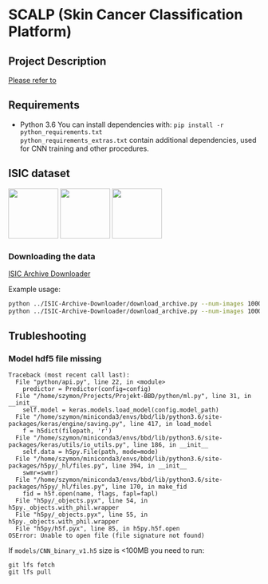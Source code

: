 # SCALP (Skin Cancer Classification Platform)

## Project Description

[Please refer to](PROJECT-DESC.md)

## Requirements

* Python 3.6 
You can install dependencies with: `pip install -r python_requirements.txt`   
`python_requirements_extras.txt` contain additional dependencies, used for CNN training and other procedures.

## ISIC dataset
<img src="img/ISIC_0000000.jpg?raw=true" height="100">
<img src="img/ISIC_0000010.jpg?raw=true" height="100">
<img src="img/ISIC_0000020.jpg?raw=true" height="100">

### Downloading the data

[ISIC Archive Downloader](https://github.com/GalAvineri/ISIC-Archive-Downloader)

Example usage:  
```bash
python ../ISIC-Archive-Downloader/download_archive.py --num-images 1000 -s --images-dir data/ISIC/benign/images --descs-dir data/ISIC/benign/description --seg-dir data/ISIC/benign/segmentation --seg-skill expert --filter benign --p 100
python ../ISIC-Archive-Downloader/download_archive.py --num-images 1000 -s --images-dir data/ISIC/malignant/images --descs-dir data/ISIC/malignant/description --seg-dir data/ISIC/malignant/segmentation --seg-skill expert --filter malignant --p 100
```

## Trubleshooting

### Model hdf5 file missing

```shell
Traceback (most recent call last):
  File "python/api.py", line 22, in <module>
    predictor = Predictor(config=config)
  File "/home/szymon/Projects/Projekt-BBD/python/ml.py", line 31, in __init__
    self.model = keras.models.load_model(config.model_path)
  File "/home/szymon/miniconda3/envs/bbd/lib/python3.6/site-packages/keras/engine/saving.py", line 417, in load_model
    f = h5dict(filepath, 'r')
  File "/home/szymon/miniconda3/envs/bbd/lib/python3.6/site-packages/keras/utils/io_utils.py", line 186, in __init__
    self.data = h5py.File(path, mode=mode)
  File "/home/szymon/miniconda3/envs/bbd/lib/python3.6/site-packages/h5py/_hl/files.py", line 394, in __init__
    swmr=swmr)
  File "/home/szymon/miniconda3/envs/bbd/lib/python3.6/site-packages/h5py/_hl/files.py", line 170, in make_fid
    fid = h5f.open(name, flags, fapl=fapl)
  File "h5py/_objects.pyx", line 54, in h5py._objects.with_phil.wrapper
  File "h5py/_objects.pyx", line 55, in h5py._objects.with_phil.wrapper
  File "h5py/h5f.pyx", line 85, in h5py.h5f.open
OSError: Unable to open file (file signature not found)
```

If `models/CNN_binary_v1.h5` size is <100MB you need to run:
```shell
git lfs fetch
git lfs pull
```